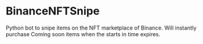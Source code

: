 # BinanceNFTSnipe
Python bot to snipe items on the NFT marketplace of Binance. Will instantly purchase Coming soon items when the starts in time expires.
